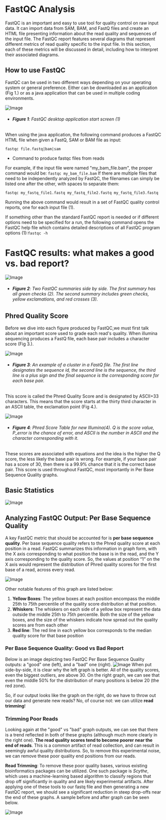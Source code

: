 # FastQC Analysis

FastQC is an important and easy to use tool for quality control on raw input data. It can import data from SAM, BAM, and FastQ files and create an HTML file presenting information about the read quality and sequences of the input file. The FastQC report features several diagrams that represent different metrics of read quality specific to the input file. In this section, each of these metrics will be discussed in detail, including how to interpret their associated diagrams.

## How to use FastQC

FastQC can be used in two different ways depending on your operating system or general preference. Either can be downloaded as an application (Fig 1.) or as a java application that can be used in multiple coding environments.

![Image](fastqc_hp.png)
- ###### **Figure 1**: FastQC desktop application start screen (1)

When using the java application, the following command produces a FastQC HTML file when given a FastQ, SAM or BAM file as input:

`fastqc file.fastq|bam|sam`  
- Command to produce fastqc files from reads

For example, if the input file were named "my_bam_file.bam", the proper command would be:
`fastqc my_bam_file.bam`
If there are multiple files that need to be independently analyzed by FastQC, the filenames can simply be listed one after the other, with spaces to separate them:

`fastqc my_fastq_file1.fastq my_fastq_file2.fastq my_fastq_file3.fastq`

Running the above command would result in a set of FastQC quality control reports, one for each input file (1).

If something other than the standard FastQC report is needed or if different options need to be specified for a run, the following command opens the FastQC help file which contains detailed descriptions of all FastQC program options (1):`fastqc -h`   


# FastQC results: what makes a good vs. bad report?

![Image](new_fastqc_summary.png)
- ###### **Figure 2**: Two FastQC summaries side by side. The first summary has all green checks (2). The second summary includes green checks, yellow exclamations, and red crosses (3).

## Phred Quality Score

Before we dive into each figure produced by FastQC,we must first talk about an important score used to grade each read's quality. When illumina sequencing produces a FastQ file, each base 
pair includes a character score (Fig 3.). 

![Image](fastq_line.png)
- ###### **Figure 3**: An example of a cluster in a FastQ file. The first line designates the sequence id, the second line is the sequence, the third line is a plus sign and the final sequence is the corresponding score for each base pair.

This score is called the Phred Quality Score and is designated by ASCII+33 characters. This means that the score starts at the thirty third character in an ASCII table, the exclamation point (Fig 4.). 

![Image](asciipq.png)
- ###### **Figure 4**: Phred Score Table for new Illumina(4). Q is the score value, P_error is the chance of error, and ASCII is the number in ASCII and the character corresponding with it.

These scores are associated with equations and the idea is the higher the Q score, the less likely the base pair is wrong. For example, if your base pair has a score of 30, then there is a 99.9% chance that it is the correct base pair. This score is used throughout FastQC, most importantly in Per Base Sequence Quality graphs.

## Basic Statistics

![Image](basic_stats.png)


## Analyzing FastQC Output: Per Base Sequence Quality

A key FastQC metric that should be accounted for is **per base sequence quality**. Per base sequence quality refers to the Phred quality score at each position in a read. FastQC summarizes this information in graph form, with the X axis corresponding to what position the base is in the read, and the Y axis corresponding to the quality score. So, the values at position “1” on the X axis would represent the distribution of Phred quality scores for the first base of a read, across every read.

![Image](good_qs.png)

Other notable features of this graph are listed below:
1. **Yellow Boxes**: The yellow boxes at each position encompass the middle 25th to 75th percentile of the quality score distribution at that position.
2. **Whiskers**: The whiskers on each side of a yellow box represent the data outside the middle 25th to 75th percentile. Both the size of the yellow boxes, and the size of the whiskers indicate how spread out the quality scores are from each other
3. **Red line**: The red line in each yellow box corresponds to the median quality score for that base position

### Per Base Sequence Quality: Good vs Bad Report

Below is an image depicting two FastQC Per Base Sequence Quality outputs: a "good" one (left), and a "bad" one (right).
![Image](good_bad_qs.png)
When put side-by-side, it is clear why the left graph is better. All of the quality scores, even the biggest outliers, are above 30. On the right graph, we can see that even the middle 50% for the distribution of many positions is below 20 (the red zone). 

So, if our output looks like the graph on the right, do we have to throw out our data and generate new reads? No, of course not: we can utilize **read trimming**!

### Trimming Poor Reads

Looking again at the "good" vs "bad" graph outputs, we can see that there is a trend reflected in both of these graphs (although much more clearly in the right one). **The read quality scores tend to become poorer near the end of reads**. This is a common artifact of read collection, and can result in seemingly awful quality distributions. So, to remove this experimental noise, we can remove these poor quality end positions from our reads.

**Read Trimming**: To remove these poor quality bases, various existing bioinformatics packages can be utilized. One such package is *Scythe*, which uses a machine-learning based algorithm to classify regions that drop off significantly in quality and are likely experimental artifacts. After applying one of these tools to our fastq file and then generating a new FastQC report, we should see a significant reduction in steep drop-offs near the end of these graphs. A sample before and after graph can be seen below.

![Image](trimmed.png)
